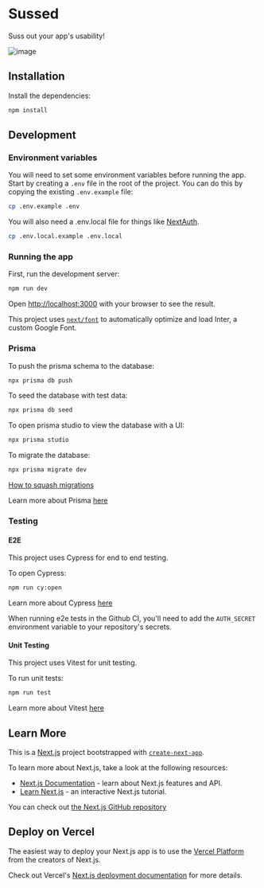 # Sussed

Suss out your app's usability!

![image](https://github.com/user-attachments/assets/2949b860-2934-4f16-890a-c01c5a253b8d)

## Installation

Install the dependencies:

```sh
npm install
```

## Development

### Environment variables

You will need to set some environment variables before running the app. Start by creating a `.env` file in the root of the project. You can do this by copying the existing `.env.example` file:

```sh
cp .env.example .env
```

You will also need a .env.local file for things like [NextAuth](https://authjs.dev/).

```sh
cp .env.local.example .env.local
```

### Running the app

First, run the development server:

```sh
npm run dev
```

Open [http://localhost:3000](http://localhost:3000) with your browser to see the result.

This project uses [`next/font`](https://nextjs.org/docs/basic-features/font-optimization) to automatically optimize and load Inter, a custom Google Font.

### Prisma

To push the prisma schema to the database:

```sh
npx prisma db push
```

To seed the database with test data:

```sh
npx prisma db seed
```

To open prisma studio to view the database with a UI:

```sh
npx prisma studio
```

To migrate the database:

```sh
npx prisma migrate dev
```

[How to squash migrations](https://www.prisma.io/docs/orm/prisma-migrate/workflows/squashing-migrations#how-to-migrate-cleanly-from-a-development-environment)

Learn more about Prisma [here](https://www.prisma.io/)

### Testing

#### E2E

This project uses Cypress for end to end testing.

To open Cypress:

```sh
npm run cy:open
```

Learn more about Cypress [here](https://docs.cypress.io/guides/overview/why-cypress)

When running e2e tests in the Github CI, you'll need to add the `AUTH_SECRET` environment variable to your repository's secrets.

#### Unit Testing

This project uses Vitest for unit testing.

To run unit tests:

```sh
npm run test
```

Learn more about Vitest [here](https://vitest.dev/guide/)

## Learn More

This is a [Next.js](https://nextjs.org/) project bootstrapped with [`create-next-app`](https://github.com/vercel/next.js/tree/canary/packages/create-next-app).

To learn more about Next.js, take a look at the following resources:

- [Next.js Documentation](https://nextjs.org/docs) - learn about Next.js features and API.
- [Learn Next.js](https://nextjs.org/learn) - an interactive Next.js tutorial.

You can check out [the Next.js GitHub repository](https://github.com/vercel/next.js/)

## Deploy on Vercel

The easiest way to deploy your Next.js app is to use the [Vercel Platform](https://vercel.com/new?utm_medium=default-template&filter=next.js&utm_source=create-next-app&utm_campaign=create-next-app-readme) from the creators of Next.js.

Check out Vercel's [Next.js deployment documentation](https://nextjs.org/docs/deployment) for more details.
